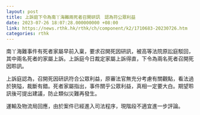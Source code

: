```yaml
---
layout: post
title: 上訴庭下令為南丫海難兩死者召開研訊　認為符公眾利益
date: 2023-07-26 18:07:28.000000000 +08:00
link: https://news.rthk.hk/rthk/ch/component/k2/1710683-20230726.htm
categories: rthk
---
```


南丫海難事件有死者家屬早前入稟，要求召開死因研訊，被高等法院原訟庭駁回，其中兩名死者的家屬上訴。上訴庭今日裁定家屬上訴得直，下令為兩名死者召開死因聆訊。

上訴庭認為，召開死因研訊符合公眾利益，原審法官無充分考慮有關觀點，看法過於狹隘，裁斷有錯。死者家屬指出，事件關乎公眾利益，真相一定要大白。期望聆訊後可提出建議，防止類似災難再發生。

運輸及物流局回應，由於案件已經進入司法程序，現階段不適宜進一步評論。
